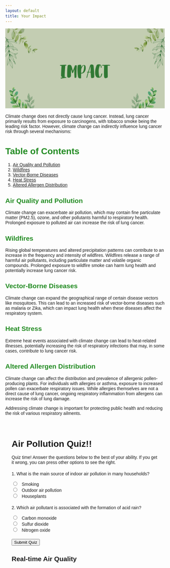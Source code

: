 ```yaml
---
layout: default
title: Your Impact
---
```

![Alt text](images/IMPACT.png)

Climate change does not directly cause lung cancer. Instead, lung cancer primarily results from exposure to carcinogens, with tobacco smoke being the leading risk factor. However, climate change can indirectly influence lung cancer risk through several mechanisms:

# <span style="color: #228B22"> Table of Contents </span>

1. [Air Quality and Pollution](#air-quality-and-pollution)
2. [Wildfires](#wildfires)
3. [Vector-Borne Diseases](#vector-borne-diseases)
4. [Heat Stress](#heat-stress)
5. [Altered Allergen Distribution](#altered-allergen-distribution)



## <span style="color: #228B22"> Air Quality and Pollution </span>

Climate change can exacerbate air pollution, which may contain fine particulate matter (PM2.5), ozone, and other pollutants harmful to respiratory health. Prolonged exposure to polluted air can increase the risk of lung cancer.

## <span style="color: #228B22"> Wildfires </span>

Rising global temperatures and altered precipitation patterns can contribute to an increase in the frequency and intensity of wildfires. Wildfires release a range of harmful air pollutants, including particulate matter and volatile organic compounds. Prolonged exposure to wildfire smoke can harm lung health and potentially increase lung cancer risk.

## <span style="color: #228B22"> Vector-Borne Diseases </span>

Climate change can expand the geographical range of certain disease vectors like mosquitoes. This can lead to an increased risk of vector-borne diseases such as malaria or Zika, which can impact lung health when these diseases affect the respiratory system.

## <span style="color: #228B22"> Heat Stress </span>

Extreme heat events associated with climate change can lead to heat-related illnesses, potentially increasing the risk of respiratory infections that may, in some cases, contribute to lung cancer risk.

## <span style="color: #228B22"> Altered Allergen Distribution </span>

Climate change can affect the distribution and prevalence of allergenic pollen-producing plants. For individuals with allergies or asthma, exposure to increased pollen can exacerbate respiratory issues. While allergies themselves are not a direct cause of lung cancer, ongoing respiratory inflammation from allergens can increase the risk of lung damage.

Addressing climate change is important for protecting public health and reducing the risk of various respiratory ailments.


<html>
<head>
    <title>Air Pollution Quiz!!</title>
    <script src="https://cdn.jsdelivr.net/npm/chart.js"></script>
    <style>
        /* Add your CSS styles here */
        body {
            font-family: Arial, sans-serif;
        }
        .container {
            max-width: 800px;
            margin: 0 auto;
            padding: 20px;
        }
        .quiz-question {
            margin: 20px 0;
        }
        .quiz-options input {
            margin-right: 10px;
        }
        .quiz-result {
            font-weight: bold;
        }
        #chart-container {
            margin-top: 30px;
        }
    </style>
</head>
<body>
    <div class="container">
        <h1>Air Pollution Quiz!!</h1>
<p>Quiz time! Answer the questions below to the best of your ability. If you get it wrong, you can press other options to see the right.</p>

 <div class="quiz-question">
            <p>1. What is the main source of indoor air pollution in many households?</p>
            <div class="quiz-options">
                <input type="radio" name="q1" value="a"> Smoking<br>
                <input type="radio" name="q1" value="b"> Outdoor air pollution<br>
                <input type="radio" name="q1" value="c"> Houseplants<br>
            </div>
            <div class="quiz-result" id="q1-result"></div>
        </div>

 <div class="quiz-question">
            <p>2. Which air pollutant is associated with the formation of acid rain?</p>
            <div class="quiz-options">
                <input type="radio" name="q2" value="a"> Carbon monoxide<br>
                <input type="radio" name="q2" value="b"> Sulfur dioxide<br>
                <input type="radio" name="q2" value="c"> Nitrogen oxide<br>
            </div>
            <div class="quiz-result" id="q2-result"></div>
        </div>

 <button onclick="submitQuiz()">Submit Quiz</button>

 <div id="chart-container">
            <h2>Real-time Air Quality</h2>
            <canvas id="airQualityChart" width="400" height="200"></canvas>
        </div>
    </div>

<script>
        function submitQuiz() {
            // Get the selected answers
            const q1Answer = document.querySelector('input[name="q1"]:checked');
            const q2Answer = document.querySelector('input[name="q2"]:checked');

            // Check answers and display results
            if (q1Answer && q2Answer) {
                if (q1Answer.value === "a") {
                    document.getElementById("q1-result").textContent = "Correct";
                } else {
                    document.getElementById("q1-result").textContent = "Incorrect";
                }

                if (q2Answer.value === "b") {
                    document.getElementById("q2-result").textContent = "Correct";
                } else {
                    document.getElementById("q2-result").textContent = "Incorrect";
                }
            }
        }

        // Create a simple air quality chart
        const ctx = document.getElementById('airQualityChart').getContext('2d');
        const airQualityChart = new Chart(ctx, {
            type: 'bar',
            data: {
                labels: ['PM2.5', 'PM10', 'NO2', 'SO2', 'CO'],
                datasets: [{
                    label: 'Air Quality Index',
                    data: [25, 40, 20, 15, 10],
                    backgroundColor: 'rgba(75, 192, 192, 0.7)',
                    borderColor: 'rgba(75, 192, 192, 1)',
                    borderWidth: 1,
                }]
            },
            options: {
                scales: {
                    y: {
                        beginAtZero: true,
                        max: 100
                    }
                }
            }
        });
    </script>
</body>
</html>

